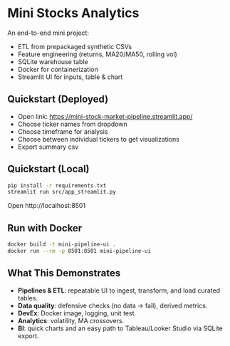 # Mini Stocks Analytics

An end-to-end mini project:
- ETL from prepackaged synthetic CSVs
- Feature engineering (returns, MA20/MA50, rolling vol)
- SQLite warehouse table 
- Docker for containerization
- Streamlit UI for inputs, table & chart


## Quickstart (Deployed)
- Open link: https://mini-stock-market-pipeline.streamlit.app/
- Choose ticker names from dropdown
- Choose timeframe for analysis
- Choose between individual tickers to get visualizations
- Export summary csv


## Quickstart (Local)
```bash
pip install -r requirements.txt
streamlit run src/app_streamlit.py
```
Open http://localhost:8501


## Run with Docker
```bash
docker build -t mini-pipeline-ui .
docker run --rm -p 8501:8501 mini-pipeline-ui
```

## What This Demonstrates 

- **Pipelines & ETL**: repeatable UI to ingest, transform, and load curated tables.
- **Data quality**: defensive checks (no data -> fail), derived metrics.
- **DevEx**: Docker image, logging, unit test.
- **Analytics**: volatility, MA crossovers.
- **BI**: quick charts and an easy path to Tableau/Looker Studio via SQLite export.

